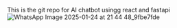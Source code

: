 This is the git repo for AI chatbot usingg react and fastapi
![WhatsApp Image 2025-01-24 at 21 44 48_9fbe7fde](https://github.com/user-attachments/assets/c3182263-9e96-4a9b-b6c8-7d41f6526eaa)

